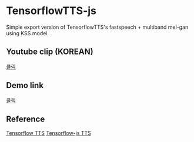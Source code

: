 # TensorflowTTS-js
Simple export version of TensorflowTTS's fastspeech + multiband mel-gan using KSS model.



## Youtube clip (KOREAN)
[클릭](https://youtu.be/lM0vXq0VSZ4)

## Demo link
[클릭](https://coolseaweed.github.io/TensorflowTTS-js/)


## Reference
[Tensorflow TTS](https://github.com/TensorSpeech/TensorFlowTTS)
[Tensorflow-js TTS](https://github.com/TensorSpeech/TensorFlowTTS)

